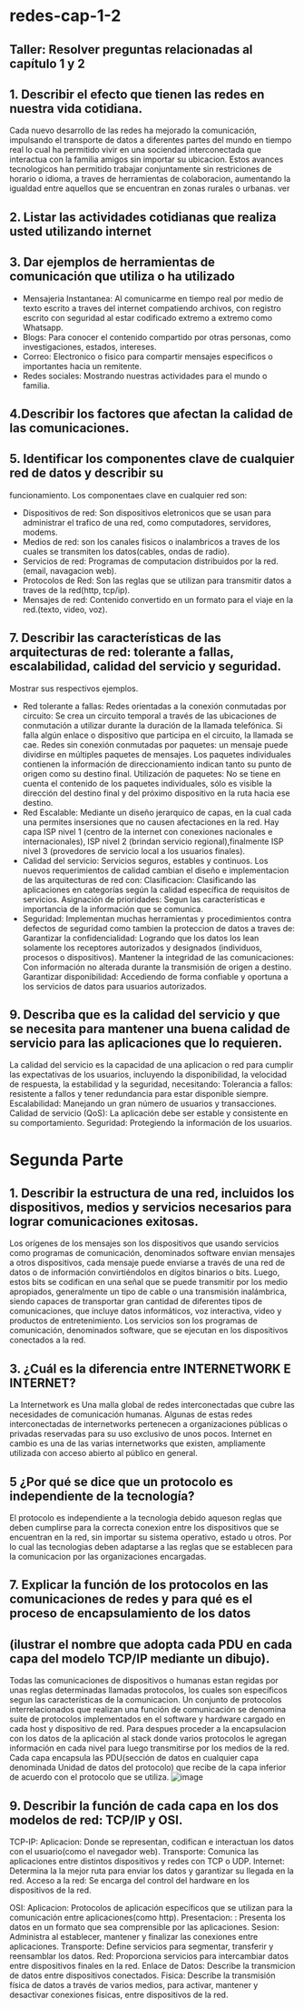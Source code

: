 # redes-cap-1-2
## Taller: Resolver preguntas relacionadas al capítulo 1 y 2
## 1. Describir el efecto que tienen las redes en nuestra vida cotidiana.
Cada nuevo desarrollo de las redes ha mejorado la comunicación, impulsando el transporte de datos a diferentes partes 
del mundo en tiempo real lo cual ha permitido vivir en una sociendad interconectada que interactua con la familia amigos 
sin importar su ubicacion. Estos avances tecnologicos han permitido trabajar conjuntamente sin restriciones de horario o idioma,
a traves de herramientas de colaboracion, aumentando la igualdad entre aquellos que se encuentran en zonas rurales o urbanas.
ver 
## 2. Listar las actividades cotidianas que realiza usted utilizando internet

## 3. Dar ejemplos de herramientas de comunicación que utiliza o ha utilizado
+ Mensajeria Instantanea: Al comunicarme en tiempo real por medio de texto escrito a traves del internet compatiendo archivos, 
con registro escrito con seguridad al estar codificado extremo a extremo como Whatsapp.
+ Blogs: Para conocer el contenido compartido por otras personas, como investigaciones, estados, intereses.
+ Correo: Electronico o fisico para compartir mensajes especificos o importantes hacia un remitente.  
+ Redes sociales: Mostrando nuestras actividades para el mundo o familia.

## 4.Describir los factores que afectan la calidad de las comunicaciones.

## 5. Identificar los componentes clave de cualquier red de datos y describir su
funcionamiento.
Los componentaes clave en cualquier red son:
+ Dispositivos de red: Son dispositivos eletronicos que se usan para administrar el trafico de una red, como computadores, 
servidores, modems.
+ Medios de red: son los canales fisicos o inalambricos a traves de los cuales se transmiten los datos(cables, ondas de radio).
+ Servicios de red: Programas de computacion distribuidos por la red.(email, navagacion web).  
+ Protocolos de Red: Son las reglas que se utilizan para transmitir datos a traves de la red(http, tcp/ip).
+ Mensajes de red: Contenido convertido en un formato para el viaje en la red.(texto, video, voz).

## 7. Describir las características de las arquitecturas de red: tolerante a fallas, escalabilidad, calidad del servicio y seguridad. 
Mostrar sus respectivos ejemplos.
+ Red tolerante a fallas: 
Redes orientadas a la conexión conmutadas por circuito: Se crea un circuito temporal a través de las ubicaciones de conmutación 
a utilizar durante la duración de la llamada telefónica. Si falla algún enlace o dispositivo que participa en el circuito, 
la llamada se cae.
Redes sin conexión conmutadas por paquetes: un mensaje puede dividirse en múltiples paquetes de mensajes. Los paquetes individuales 
contienen la información de direccionamiento indican tanto su punto de origen como su destino final.
Utilización de paquetes: No se tiene en cuenta el contenido de los paquetes individuales, sólo es visible la dirección del 
destino final y del próximo dispositivo en la ruta hacia ese destino.
+ Red Escalable: Mediante un diseño jerarquico de capas, en la cual cada una permites insersiones que no causen afectaciones en 
la red. Hay capa ISP nivel 1 (centro de la internet con conexiones nacionales e internacionales), ISP nivel 2 (brindan servicio 
regional),finalmente ISP nivel 3 (provedores de servicio local a los usuarios finales).
+ Calidad del servicio: Servicios seguros, estables y continuos. Los nuevos requerimientos de calidad cambian el diseño e 
implementacion de las arquitecturas de red con:
Clasificacion: Clasificando las aplicaciones en categorías según la calidad específica de requisitos de servicios. 
Asignación de prioridades: Segun las características e importancia de la información que se comunica.
+ Seguridad: Implementan muchas herramientas y procedimientos contra defectos de seguridad como tambien la proteccion de
datos a traves de:
Garantizar la confidencialidad: Logrando que los datos los lean solamente los receptores autorizados y designados
(individuos, procesos o dispositivos).
Mantener la integridad de las comunicaciones: Con información no alterada durante la transmisión de origen a destino.
Garantizar disponibilidad: Accediendo de forma confiable y oportuna a los servicios de datos para usuarios autorizados.
## 9. Describa que es la calidad del servicio y que se necesita para mantener una buena calidad de servicio para las aplicaciones que lo requieren.
La calidad del servicio es la capacidad de una aplicacion o red para cumplir las expectativas de los usuarios, incluyendo la disponibilidad, 
la velocidad de respuesta, la estabilidad y la seguridad, necesitando:
Tolerancia a fallos: resistente a fallos y tener redundancia para estar disponible siempre.
Escalabilidad: Manejando un gran número de usuarios y transacciones.
Calidad de servicio (QoS): La aplicación debe ser estable y consistente en su comportamiento.
Seguridad: Protegiendo la información de los usuarios.

# Segunda Parte

## 1. Describir la estructura de una red, incluidos los dispositivos, medios y servicios necesarios para lograr comunicaciones exitosas.
Los orígenes de los mensajes son los dispositivos que usando servicios como programas de comunicación, denominados software envian mensajes a 
otros dispositivos, cada mensaje puede enviarse a través de una red de datos o de información convirtiéndolos  en dígitos binarios o bits. 
Luego, estos bits se codifican en una señal que se puede transmitir por los medio apropiados, generalmente un tipo de cable o una transmisión 
inalámbrica, siendo capaces de transportar gran cantidad de diferentes tipos de comunicaciones, que incluye datos informáticos, voz interactiva,
video y productos de entretenimiento. Los servicios son los programas de comunicación, denominados software, que se ejecutan en los dispositivos 
conectados a la red.

## 3. ¿Cuál es la diferencia entre INTERNETWORK E INTERNET?
La Internetwork es Una malla global de redes interconectadas que cubre las necesidades de comunicación humanas. Algunas de estas redes interconectadas 
de internetworks pertenecen a organizaciones públicas o privadas reservadas para su uso exclusivo de unos pocos. Internet en cambio es una de las varias 
internetworks que existen, ampliamente utilizada con acceso abierto al público en general.  

## 5 ¿Por qué se dice que un protocolo es independiente de la tecnología?

El protocolo es independiente a la tecnologia debido aqueson reglas que deben cumplirse para la correcta conexion entre los dispositivos que
se encuentran en la red, sin importar su sistema operativo, estado u otros. Por lo cual las tecnologias deben adaptarse a las reglas que se establecen 
para la comunicacion por las organizaciones encargadas.

## 7. Explicar la función de los protocolos en las comunicaciones de redes y para qué es el proceso de encapsulamiento de los datos 
## (ilustrar el nombre que adopta cada PDU en cada capa del modelo TCP/IP mediante un dibujo).

Todas las comunicaciones de dispositivos o humanas estan regidas por unas reglas determinadas llamadas protocolos, los cuales son específicos segun 
las características de la comunicacion. Un conjunto de protocolos interrelacionados que realizan una función de comunicación se denomina suite de 
protocolos implementados en el software y hardware cargado en cada host y dispositivo de red. 
Para despues proceder a la encapsulacion con los datos de la aplicación al stack donde varios protocolos le agregan información en cada nivel para 
luego transmitirse por los medios de la red. Cada capa encapsula las PDU(sección de datos en cualquier capa denominada Unidad de datos del protocolo) 
que recibe de la capa inferior de acuerdo con el protocolo que se utiliza.
![image](https://user-images.githubusercontent.com/99764615/224204832-839c838a-d374-4705-a01a-9281748917e3.png)

## 9. Describir la función de cada capa en los dos modelos de red: TCP/IP y OSI.
TCP-IP:
Aplicacion: Donde se representan, codifican e interactuan los datos con el usuario(como el navegador web).
Transporte: Comunica las aplicaciones entre distintos dispositivos y redes con TCP o UDP. 
Internet: Determina la la mejor ruta para enviar los datos y garantizar su llegada en la red.
Acceso a la red: Se encarga del control del hardware en los dispositivos de la red.

OSI:
Aplicacion: Protocolos de aplicación específicos que se utilizan para la comunicación entre aplicaciones(como http).
Presentacion: : Presenta los datos en un formato que sea comprensible por las aplicaciones.
Sesion: Administra al establecer, mantener y finalizar las conexiones entre aplicaciones.
Transporte: Define servicios para segmentar, transferir y reensamblar los datos.
Red: Proporciona servicios para intercambiar datos entre dispositivos finales en la red.
Enlace de Datos: Describe la transmicion de datos entre dispositivos conectados.
Fisica: Describe la transmisión física de datos a través de varios medios, para activar, mantener y desactivar conexiones fisicas, entre dispositivos
de la red.



